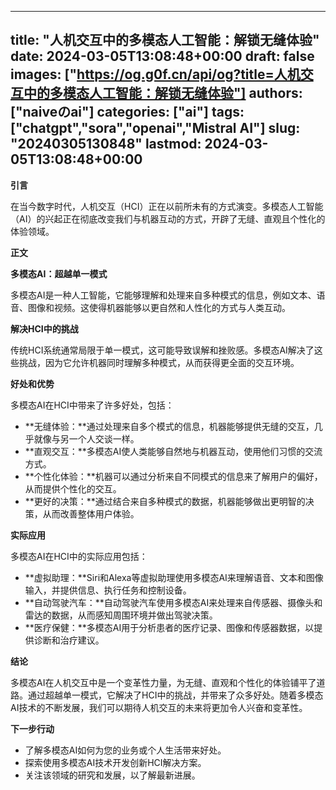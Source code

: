
---
title: "人机交互中的多模态人工智能：解锁无缝体验"
date: 2024-03-05T13:08:48+00:00
draft: false
images: ["https://og.g0f.cn/api/og?title=人机交互中的多模态人工智能：解锁无缝体验"]
authors: ["naiveのai"]
categories: ["ai"]
tags: ["chatgpt","sora","openai","Mistral AI"]
slug: "20240305130848"
lastmod: 2024-03-05T13:08:48+00:00
---
**引言**

在当今数字时代，人机交互（HCI）正在以前所未有的方式演变。多模态人工智能（AI）的兴起正在彻底改变我们与机器互动的方式，开辟了无缝、直观且个性化的体验领域。

**正文**

**多模态AI：超越单一模式**

多模态AI是一种人工智能，它能够理解和处理来自多种模式的信息，例如文本、语音、图像和视频。这使得机器能够以更自然和人性化的方式与人类互动。

**解决HCI中的挑战**

传统HCI系统通常局限于单一模式，这可能导致误解和挫败感。多模态AI解决了这些挑战，因为它允许机器同时理解多种模式，从而获得更全面的交互环境。

**好处和优势**

多模态AI在HCI中带来了许多好处，包括：

* **无缝体验：**通过处理来自多个模式的信息，机器能够提供无缝的交互，几乎就像与另一个人交谈一样。
* **直观交互：**多模态AI使人类能够自然地与机器互动，使用他们习惯的交流方式。
* **个性化体验：**机器可以通过分析来自不同模式的信息来了解用户的偏好，从而提供个性化的交互。
* **更好的决策：**通过结合来自多种模式的数据，机器能够做出更明智的决策，从而改善整体用户体验。

**实际应用**

多模态AI在HCI中的实际应用包括：

* **虚拟助理：**Siri和Alexa等虚拟助理使用多模态AI来理解语音、文本和图像输入，并提供信息、执行任务和控制设备。
* **自动驾驶汽车：**自动驾驶汽车使用多模态AI来处理来自传感器、摄像头和雷达的数据，从而感知周围环境并做出驾驶决策。
* **医疗保健：**多模态AI用于分析患者的医疗记录、图像和传感器数据，以提供诊断和治疗建议。

**结论**

多模态AI在人机交互中是一个变革性力量，为无缝、直观和个性化的体验铺平了道路。通过超越单一模式，它解决了HCI中的挑战，并带来了众多好处。随着多模态AI技术的不断发展，我们可以期待人机交互的未来将更加令人兴奋和变革性。

**下一步行动**

* 了解多模态AI如何为您的业务或个人生活带来好处。
* 探索使用多模态AI技术开发创新HCI解决方案。
* 关注该领域的研究和发展，以了解最新进展。